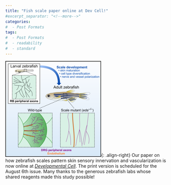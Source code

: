 ```yaml
---
title: "Fish scale paper online at Dev Cell!"
#excerpt_separator: "<!--more-->"
categories:
#  - Post Formats
tags:
#  - Post Formats
#  - readability
#  - standard
---
```

![graphical abstract](/assets/images/DC-graphical-abstract.png){: .align-right}
Our paper on how zebrafish scales pattern skin sensory innervation and vascularization is now online at [*Developmental Cell*](https://www.cell.com/developmental-cell/fulltext/S1534-5807(18)30504-5). The print version is scheduled for the August 6th issue. Many thanks to the generous zebrafish labs whose shared reagents made this study possible!